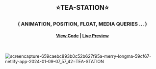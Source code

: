 <h2 align="center"> ⭐TEA-STATION⭐ </h2>
<h3 align="center"> ( ANIMATION, POSITION, FLOAT, MEDIA QUERIES ... ) </h3>

<h4 align="center">
  
  [View Code](https://github.com/techxrishabh/HTML-AND-CSS-PROJECTS/tree/master/1.%20TEA-STATION) | [Live Preview](https://659caebc893b0c52b627f95a--merry-longma-59cf67.netlify.app/) 
  
</h4>
<br>

![screencapture-659caebc893b0c52b627f95a-merry-longma-59cf67-netlify-app-2024-01-09-07_57_42=TEA-STATION](https://github.com/techxrishabh/HTML-AND-CSS-PROJECTS/assets/132020097/bafb5767-504d-4233-9589-66c21b5c816d)
